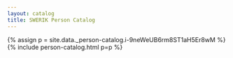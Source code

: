 ```yaml
---
layout: catalog
title: SWERIK Person Catalog
---
```

{% assign p = site.data._person-catalog.i-9neWeUB6rm8ST1aH5Er8wM %}
{% include person-catalog.html p=p %}

